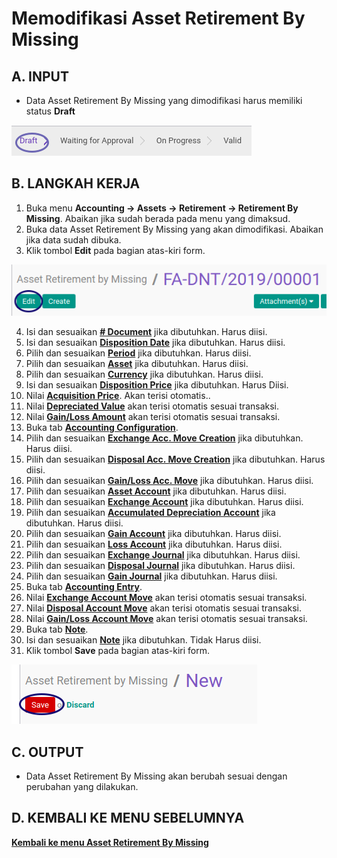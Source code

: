 # Memodifikasi Asset Retirement By Missing

## A. INPUT

* Data Asset Retirement By Missing yang dimodifikasi harus memiliki status **Draft**

![](../../img/asset-retirement-missing/status-draft.png)

## B. LANGKAH KERJA

1. Buka menu **Accounting -> Assets -> Retirement -> Retirement By Missing**. Abaikan jika sudah berada pada menu yang dimaksud.
2. Buka data Asset Retirement By Missing yang akan dimodifikasi. Abaikan jika data sudah dibuka.
3. Klik tombol **Edit** pada bagian atas-kiri form.

![](../../img/asset-retirement-missing/tombol-edit.png)

4. Isi dan sesuaikan **[# Document](./penjelasan.md#field-document)** jika dibutuhkan. Harus diisi.
5. Isi dan sesuaikan **[Disposition Date](./penjelasan.md#field-date)** jika dibutuhkan. Harus diisi.
6. Pilih dan sesuaikan **[Period](./penjelasan.md#field-period)** jika dibutuhkan. Harus diisi.
7. Pilih dan sesuaikan **[Asset](./penjelasan.md#field-asset)** jika dibutuhkan. Harus diisi.
8. Pilih dan sesuaikan **[Currency](./penjelasan.md#field-currency)** jika dibutuhkan. Harus diisi.
9. Isi dan sesuaikan **[Disposition Price](./penjelasan.md#field-disposition-price)** jika dibutuhkan. Harus Diisi.
10. Nilai **[Acquisition Price](./penjelasan.md#field-acquisition-price)**. Akan terisi otomatis..
11. Nilai **[Depreciated Value](./penjelasan.md#field-depreciated-value)** akan terisi otomatis sesuai transaksi.
12. Nilai **[Gain/Loss Amount](./penjelasan.md#field-gain-loss-amount)** akan terisi otomatis sesuai transaksi.
13. Buka tab **[Accounting Configuration](./penjelasan.md#tab-accounting-configuration)**.
14. Pilih dan sesuaikan **[Exchange Acc. Move Creation](./penjelasan.md#field-exchange-acc-move-creation)** jika dibutuhkan. Harus diisi.
15. Pilih dan sesuaikan **[Disposal Acc. Move Creation](./penjelasan.md#field-disposal-acc-move-creation)** jika dibutuhkan. Harus diisi.
16. Pilih dan sesuaikan **[Gain/Loss Acc. Move](./penjelasan.md#field-gain-loss-acc-move-creation)** jika dibutuhkan. Harus diisi.
17. Pilih dan sesuaikan **[Asset Account](./penjelasan.md#field-asset-account)** jika dibutuhkan. Harus diisi.
18. Pilih dan sesuaikan **[Exchange Account](./penjelasan.md#field-exchange-account)** jika dibutuhkan. Harus diisi.
19. Pilih dan sesuaikan **[Accumulated Depreciation Account](./penjelasan.md#field-accumulated-depreciation-account)** jika dibutuhkan. Harus diisi.
20. Pilih dan sesuaikan **[Gain Account](./penjelasan.md#field-gain-account)** jika dibutuhkan. Harus diisi.
21. Pilih dan sesuaikan **[Loss Account](./penjelasan.md#field-loss-account)** jika dibutuhkan. Harus diisi.
22. Pilih dan sesuaikan **[Exchange Journal](./penjelasan.md#field-exchange-journal)** jika dibutuhkan. Harus diisi.
23. Pilih dan sesuaikan **[Disposal Journal](./penjelasan.md#field-disposal-journal)** jika dibutuhkan. Harus diisi.
24. Pilih dan sesuaikan **[Gain Journal](./penjelasan.md#field-gain-journal)** jika dibutuhkan. Harus diisi.
25. Buka tab **[Accounting Entry](./penjelasan.md#tab-tab-accounting-entry)**.
26. Nilai **[Exchange Account Move](./penjelasan.md#field-exchange-acc-move)** akan terisi otomatis sesuai transaksi.
27. Nilai **[Disposal Account Move](./penjelasan.md#field-disposal-acc-move)** akan terisi otomatis sesuai transaksi.
28. Nilai **[Gain/Loss Account Move](./penjelasan.md#field-gain-loss-acc-move)** akan terisi otomatis sesuai transaksi.
29. Buka tab **[Note](./penjelasan.md#tab-note)**.
30. Isi dan sesuaikan **[Note](./penjelasan.md#field-note)** jika dibutuhkan. Tidak Harus diisi.
31. Klik tombol **Save** pada bagian atas-kiri form.

![](../../img/asset-retirement-missing/tombol-simpan.png)

## C. OUTPUT

* Data Asset Retirement By Missing akan berubah sesuai dengan perubahan yang dilakukan.

## D. KEMBALI KE MENU SEBELUMNYA

[**Kembali ke menu Asset Retirement By Missing**](./../asset-retirement-missing.md)

